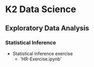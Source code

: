 # K2 Data Science
## Exploratory Data Analysis
### Statistical Inference

* Statistical inference exercise
  - 'HR-Exercise.ipynb'
  
